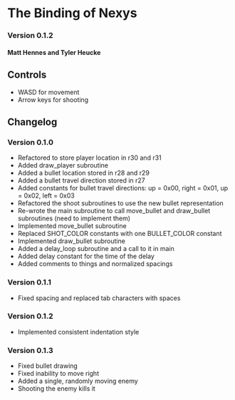 # The Binding of Nexys

### Version 0.1.2

#### Matt Hennes and Tyler Heucke

## Controls

- WASD for movement
- Arrow keys for shooting

## Changelog

### Version 0.1.0
- Refactored to store player location in r30 and r31
- Added draw_player subroutine
- Added a bullet location stored in r28 and r29
- Added a bullet travel direction stored in r27
- Added constants for bullet travel directions: up = 0x00, right = 0x01,
	up = 0x02, left = 0x03
- Refactored the shoot subroutines to use the new bullet representation
- Re-wrote the main subroutine to call move_bullet and draw_bullet
	subroutines (need to implement them)
- Implemented move_bullet subroutine
- Replaced SHOT_COLOR constants with one BULLET_COLOR constant
- Implemented draw_bullet subroutine
- Added a delay_loop subroutine and a call to it in main
- Added delay constant for the time of the delay
- Added comments to things and normalized spacings

### Version 0.1.1
- Fixed spacing and replaced tab characters with spaces

### Version 0.1.2
- Implemented consistent indentation style

### Version 0.1.3
- Fixed bullet drawing
- Fixed inability to move right
- Added a single, randomly moving enemy
- Shooting the enemy kills it
